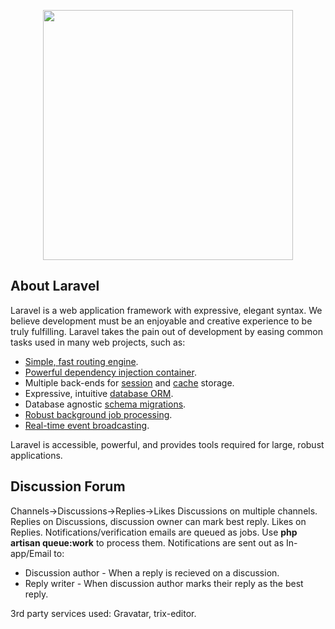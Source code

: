 <p align="center"><img src="https://res.cloudinary.com/dtfbvvkyp/image/upload/v1566331377/laravel-logolockup-cmyk-red.svg" width="400"></p>

## About Laravel

Laravel is a web application framework with expressive, elegant syntax. We believe development must be an enjoyable and creative experience to be truly fulfilling. Laravel takes the pain out of development by easing common tasks used in many web projects, such as:

- [Simple, fast routing engine](https://laravel.com/docs/routing).
- [Powerful dependency injection container](https://laravel.com/docs/container).
- Multiple back-ends for [session](https://laravel.com/docs/session) and [cache](https://laravel.com/docs/cache) storage.
- Expressive, intuitive [database ORM](https://laravel.com/docs/eloquent).
- Database agnostic [schema migrations](https://laravel.com/docs/migrations).
- [Robust background job processing](https://laravel.com/docs/queues).
- [Real-time event broadcasting](https://laravel.com/docs/broadcasting).

Laravel is accessible, powerful, and provides tools required for large, robust applications.

## Discussion Forum

Channels->Discussions->Replies->Likes
Discussions on multiple channels. Replies on Discussions, discussion owner can mark best reply. Likes on Replies. 
Notifications/verification emails are queued as jobs. Use <strong>php artisan queue:work</strong> to process them.
Notifications are sent out as In-app/Email to:
<ul>
    <li>
       Discussion author - When a reply is recieved on a discussion. 
    </li>
    <li>
        Reply writer - When discussion author marks their reply as the best reply.
    </li>
</ul>

3rd party services used: Gravatar, trix-editor.